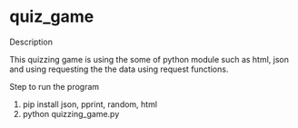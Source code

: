 # quiz_game

Description

This quizzing game is using the some of python module such as html, json and using requesting the the data using request functions.

Step to run the program
1. pip install json, pprint, random, html
2. python quizzing_game.py
